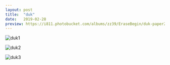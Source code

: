 ```yaml
---
layout: post
title:  "duk"
date:   2019-02-28
preview: https://i811.photobucket.com/albums/zz39/EraseBegin/duk-paper2_1.png
---
```


![duk1](https://i811.photobucket.com/albums/zz39/EraseBegin/duk-paper2_1.png)

![duk2](http://i811.photobucket.com/albums/zz39/EraseBegin/duk-watercolor.png)

![duk3](http://i811.photobucket.com/albums/zz39/EraseBegin/duk-watercolor.png)